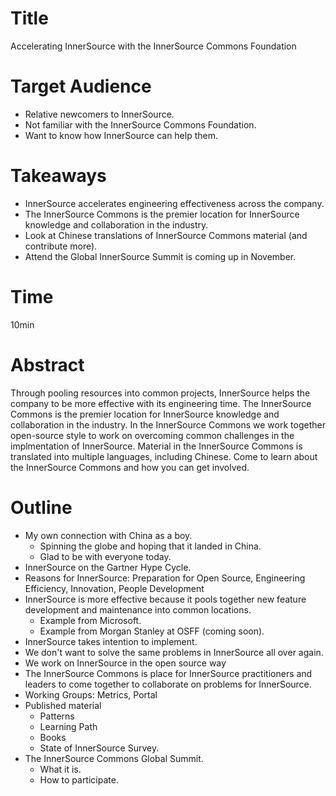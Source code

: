 # Title

Accelerating InnerSource with the InnerSource Commons Foundation

# Target Audience

* Relative newcomers to InnerSource.
* Not familiar with the InnerSource Commons Foundation.
* Want to know how InnerSource can help them.

# Takeaways

* InnerSource accelerates engineering effectiveness across the company.
* The InnerSource Commons is the premier location for InnerSource knowledge and collaboration in the industry.
* Look at Chinese translations of InnerSource Commons material (and contribute more).
* Attend the Global InnerSource Summit is coming up in November.

# Time

10min

# Abstract

Through pooling resources into common projects, InnerSource helps the company to be more effective with its engineering time.
The InnerSource Commons is the premier location for InnerSource knowledge and collaboration in the industry.
In the InnerSource Commons we work together open-source style to work on overcoming common challenges in the implmentation of InnerSource.
Material in the InnerSource Commons is translated into multiple languages, including Chinese.
Come to learn about the InnerSource Commons and how you can get involved.

# Outline

* My own connection with China as a boy.
  * Spinning the globe and hoping that it landed in China.
  * Glad to be with everyone today.
* InnerSource on the Gartner Hype Cycle.
* Reasons for InnerSource: Preparation for Open Source, Engineering Efficiency, Innovation, People Development
* InnerSource is more effective because it pools together new feature development and maintenance into common locations.
  * Example from Microsoft.
  * Example from Morgan Stanley at OSFF (coming soon).
* InnerSource takes intention to implement.
* We don't want to solve the same problems in InnerSource all over again.
* We work on InnerSource in the open source way
* The InnerSource Commons is place for InnerSource practitioners and leaders to come together to collaborate on problems for InnerSource.
* Working Groups: Metrics, Portal
* Published material
  * Patterns
  * Learning Path
  * Books
  * State of InnerSource Survey.
* The InnerSource Commons Global Summit.
  * What it is.
  * How to participate.
